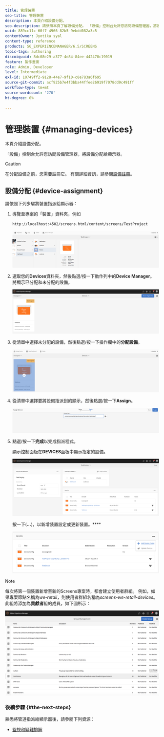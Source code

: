 ```yaml
---
title: 管理裝置
seo-title: 管理裝置
description: 本頁介紹設備分配。
seo-description: 請參照本頁了解設備分配。 「設備」控制台允許您訪問設備管理器，將設備分配給顯示器。
uuid: 889cc11c-60f7-4966-82b5-9ebdd082a3c5
contentOwner: Jyotika syal
content-type: reference
products: SG_EXPERIENCEMANAGER/6.5/SCREENS
topic-tags: authoring
discoiquuid: 8dc08e29-a377-4e84-84ee-442470c19019
feature: 製作畫面
role: Admin, Developer
level: Intermediate
exl-id: 10749ff2-9128-44e7-9f10-c8e783a6f695
source-git-commit: acf925b7e4f3bba44ffee26919f7078dd9c491ff
workflow-type: tm+mt
source-wordcount: '270'
ht-degree: 0%

---
```


# 管理裝置 {#managing-devices}

本頁介紹設備分配。

「設備」控制台允許您訪問設備管理器，將設備分配給顯示器。

>[!CAUTION]
>
>在分配設備之前，您需要註冊它。 有關詳細資訊，請參閱[設備註冊](device-registration.md)。

## 設備分配 {#device-assignment}

請依照下列步驟將裝置指派給顯示器：

1. 導覽至專案的「裝置」資料夾，例如

   `http://localhost:4502/screens.html/content/screens/TestProject`

   ![chlimage_1-32](assets/chlimage_1-32.png)

1. 選取您的&#x200B;**Devices**&#x200B;資料夾，然後點選/按一下動作列中的&#x200B;**Device Manager**。 將顯示已分配和未分配的設備。

   ![chlimage_1-33](assets/chlimage_1-33.png)

1. 從清單中選擇未分配的設備，然後點選/按一下操作欄中的&#x200B;**分配設備**。

   ![chlimage_1-34](assets/chlimage_1-34.png)

1. 從清單中選擇要將設備指派到的顯示，然後點選/按一下&#x200B;**Assign**。

   ![chlimage_1-35](assets/chlimage_1-35.png)

1. 點選/按一下&#x200B;**完成**&#x200B;以完成指派程式。


   顯示控制面板在&#x200B;**DEVICES**&#x200B;面板中顯示指定的設備。

   ![chlimage_1-37](assets/chlimage_1-37.png)

   按一下(**...**)，以新增裝置設定或更新裝置。****

   ![chlimage_1-38](assets/chlimage_1-38.png)

>[!NOTE]
>
>每次將第一個裝置新增至新的Screens專案時，都會建立使用者群組。
>例如，如果專案節點名稱為&#x200B;*we-retail*，則使用者群組名稱為&#x200B;*screens-we-retail-devices*。
>此組將添加為&#x200B;**貢獻者**&#x200B;組的成員，如下圖所示：

![chlimage_1-39](assets/chlimage_1-39.png)

### 後續步驟 {#the-next-steps}

熟悉將管道指派給顯示器後，請參閱下列資源：

* [監視和疑難排解](monitoring-screens.md)
